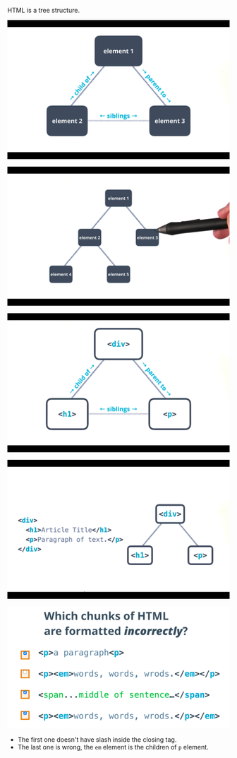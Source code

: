 HTML is a tree structure.

![](/assets/tree_1.png)



![](/assets/tree_2.png)

![](/assets/tree_3.png)

![](/assets/tree_4.png)

![](/assets/tree_5.png)
* The first one doesn't have slash inside the closing tag.
* The last one is wrong, the `em` element is the children of `p` element.